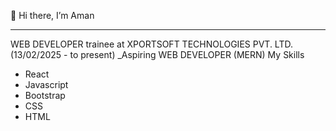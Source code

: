 👋 Hi there, I’m Aman
___________________________________________________________________________________________________________________________________________________________________________________________

WEB DEVELOPER trainee at XPORTSOFT TECHNOLOGIES PVT. LTD. (13/02/2025 - to present)
_Aspiring WEB DEVELOPER (MERN)
My Skills
- React
- Javascript
- Bootstrap
- CSS
- HTML

<!---
AK-PHOENIX/AK-PHOENIX is a ✨ special ✨ repository because its `README.md` (this file) appears on your GitHub profile.
You can click the Preview link to take a look at your changes.
--->
